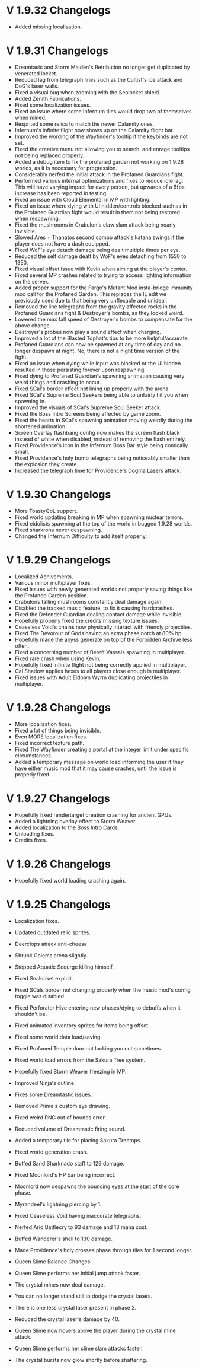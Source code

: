 ﻿# V 1.9.32 Changelogs
- Added missing localisation.

# V 1.9.31 Changelogs
- Dreamtasic and Storm Maiden's Retribution no longer get duplicated by venerated locket.
- Reduced lag from telegraph lines such as the Cultist's ice attack and DoG's laser walls.
- Fixed a visual bug when zooming with the Sealocket shield.
- Added Zenith Fabrications.
- Fixed some localization issues.
- Fixed an issue where some Infernum tiles would drop two of themselves when mined.
- Resprited some relics to match the newer Calamity ones.
- Infernum's infinite flight now shows up on the Calamity flight bar.
- Improved the wording of the Wayfinder's tooltip if the keybinds are not set.
- Fixed the creative menu not allowing you to search, and enrage tooltips not being replaced properly.
- Added a debug item to fix the profaned garden not working on 1.9.28 worlds, as it is necessary for progression.
- Considerably nerfed the initial attack in the Profaned Guardians fight.
- Performed various internal optimizations and fixes to reduce idle lag. This will have varying impact for every person, but upwards of a 6fps increase has been reported in testing.
- Fixed an issue with Cloud Elemental in MP with lighting.
- Fixed an issue where dying with UI hidden/controls blocked such as in the Profaned Guardian fight would result in them not being restored when respawning.
- Fixed the mushrooms in Crabulon's claw slam attack being nearly invisible. 
- Slowed Ares + Thanatos second combo attack's katana swings if the player does not have a dash equipped.
- Fixed WoF's eye detach damage being dealt multiple times per eye.
- Reduced the self damage dealt by WoF's eyes detaching from 1550 to 1350. 
- Fixed visual offset issue with Kevin when aiming at the player's center.
- Fixed several MP crashes related to trying to access lighting information on the server.
- Added proper support for the Fargo's Mutant Mod insta-bridge immunity mod call for the Profaned Garden. This replaces the IL edit we previously used due to that being very unflexable and unideal. 
- Removed the line telegraphs from the gravity affected rocks in the Profaned Guardians fight & Destroyer's bombs, as they looked weird.
- Lowered the max fall speed of Destroyer's bombs to compensate for the above change.
- Destroyer's probes now play a sound effect when charging.
- Improved a lot of the Blasted Tophat's tips to be more helpful/accurate.
- Profaned Guardians can now be spawned at any time of day and no longer despawn at night. No, there is not a night time version of the fight.
- Fixed an issue when dying while input was blocked or the UI hidden resulted in those persisting forever upon respawning.
- Fixed dying to Profaned Guardian's spawning animation causing very weird things and crashing to occur.
- Fixed SCal's border effect not lining up properly with the arena.
- Fixed SCal's Supreme Soul Seekers being able to unfairly hit you when spawning in. 
- Improved the visuals of SCal's Supreme Soul Seeker attack.
- Fixed the Boss Intro Screens being affected by game zoom.
- Fixed the hearts in SCal's spawning animation moving weirdly during the shortened animation.
- Screen Overlay flashbang config now makes the screen flash black instead of white when disabled, instead of removing the flash entirely.
- Fixed Providence's icon in the Infernum Boss Bar style being comically small.
- Fixed Providence's holy bomb telegraphs being noticeably smaller than the explosion they create.
- Increased the telegraph time for Providence's Dogma Lasers attack.

# V 1.9.30 Changelogs
- More ToastyQoL support.
- Fixed world updating breaking in MP when spawning nuclear terrors.
- Fixed eidolists spawning at the top of the world in bugged 1.9.28 worlds.
- Fixed sharkrons never despawning.
- Changed the Infernum Difficulty to add itself properly.

# V 1.9.29 Changelogs
- Localized Achivements.
- Various minor multiplayer fixes.
- Fixed issues with newly generated worlds not properly saving things like the Profaned Garden position.
- Crabulons falling mushrooms constantly deal damage again.
- Disabled the tracked music feature, to fix it causing hardcrashes.
- Fixed the Defender Guardian dealing contact damage while invisible.
- Hopefully properly fixed the credits missing texture issues.
- Ceaseless Void's chains now physically interact with friendly projectiles.
- Fixed The Devorour of Gods having an extra phase notch at 80% hp.
- Hopefully made the abyss generate on top of the Forbidden Archive less often.
- Fixed a concerning number of Bereft Vassals spawning in multiplayer.
- Fixed rare crash when using Kevin.
- Hopefully fixed infinite flight not being correctly applied in multiplayer.
- Cal Shadow applies hexes to all players close enough in multiplayer.
- Fixed issues with Adult Eidolyn Wyrm duplicating projectiles in multiplayer.

# V 1.9.28 Changelogs
- More localization fixes.
- Fixed a lot of things being invisible.
- Even MORE localization fixes.
- Fixed incorrect texture path.
- Fixed The Wayfinder creating a portal at the integer limit under specific circumstances.
- Added a temporary message on world load informing the user if they have either music mod that it may cause crashes, until the issue is properly fixed.

# V 1.9.27 Changelogs

- Hopefully fixed rendertarget creation crashing for ancient GPUs.
- Added a lightning overlay effect to Storm Weaver.
- Added localization to the Boss Intro Cards.
- Unloading fixes.
- Credits fixes.

# V 1.9.26 Changelogs

- Hopefully fixed world loading crashing again.

# V 1.9.25 Changelogs

- Localization fixes.
- Updated outdated relic sprites.
- Deerclops attack anti-cheese
- Shrunk Golems arena slightly.
- Stopped Aquatic Scourge killing himself.
- Fixed Sealocket exploit.
- Fixed SCals border not changing properly when the music mod's config toggle was disabled.
- Fixed Perforator Hive entering new phases/dying to debuffs when it shouldn't be.
- Fixed animated inventory sprites for items being offset.
- Fixed some world data load/saving.
- Fixed Profaned Temple door not locking you out sometimes.
- Fixed world load errors from the Sakura Tree system.
- Hopefully fixed Storm Weaver freezing in MP.
- Improved Ninja's outline.
- Fixes some Dreamtastic issues.
- Removed Prime's custom eye drawing.
- Fixed weird RNG out of bounds error.
- Reduced volume of Dreamtastic firing sound.
- Added a temporary tile for placing Sakura Treetops.
- Fixed world generation crash.
- Buffed Sand Sharknado staff to 129 damage.
- Fixed Moonlord's HP bar being incorrect.
- Moonlord now despawns the bouncing eyes at the start of the core phase.
- Myrandeel's lightning piercing by 1.
- Fixed Ceaseless Void having inaccurate telegraphs.
- Nerfed Arid Battlecry to 93 damage and 13 mana cost.
- Buffed Wanderer's shell to 130 damage.
- Made Providence's holy crosses phase through tiles for 1 second longer.

- Queen Slime Balance Changes:
- Queen Slime performs her initial jump attack faster.
- The crystal mines now deal damage.
- You can no longer stand still to dodge the crystal lasers.
- There is one less crystal laser present in phase 2.
- Reduced the crystal laser's damage by 40.
- Queen Slime now hovers above the player during the crystal mine attack.
- Queen Slime performs her slime slam attacks faster.
- The crystal bursts now glow shortly before shattering.